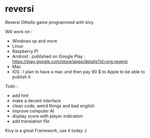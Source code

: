 reversi
=======

Reversi Othello game programmed with kivy

Will work on :
- Windows xp and more 
- Linux
- Raspberry PI
- Android : published on Google Play  : https://play.google.com/store/apps/details?id=org.reversi
- Mac 
- IOS : I plan to have a mac and then pay 90 $ to Apple to be able to publish it



Todo :
- add hint
- make a decent interface
- clean code, weird things and bad english
- improve computer AI
- display score with player indication
- add translation file

Kivy is a great Framework, use it today :)

